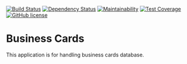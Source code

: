 [![Build Status](https://travis-ci.org/YuoMamoru/business-cards.svg?branch=master)](https://travis-ci.org/YuoMamoru/business-cards)
[![Dependency Status](https://gemnasium.com/badges/github.com/YuoMamoru/business-cards.svg)](https://gemnasium.com/github.com/YuoMamoru/business-cards)
[![Maintainability](https://api.codeclimate.com/v1/badges/6cfbc849bb8aca1d3db3/maintainability)](https://codeclimate.com/github/YuoMamoru/business-cards/maintainability)
[![Test Coverage](https://api.codeclimate.com/v1/badges/6cfbc849bb8aca1d3db3/test_coverage)](https://codeclimate.com/github/YuoMamoru/business-cards/test_coverage)
[![GitHub license](https://img.shields.io/github/license/YuoMamoru/business-cards.svg)](https://github.com/YuoMamoru/business-cards/blob/master/LICENSE)

# Business Cards

This application is for handling business cards database.

